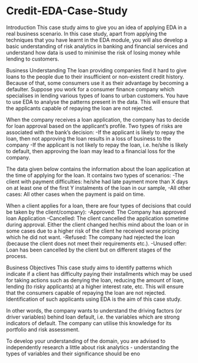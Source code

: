 # Credit-EDA-Case-Study
Introduction
This case study aims to give you an idea of applying EDA in a real business scenario. In this case study, apart from applying the techniques that you have learnt in the EDA module, you will also develop a basic understanding of risk analytics in banking and financial services and understand how data is used to minimise the risk of losing money while lending to customers.

Business Understanding
The loan providing companies find it hard to give loans to the people due to their insufficient or non-existent credit history. Because of that, some consumers use it as their advantage by becoming a defaulter. Suppose you work for a consumer finance company which specialises in lending various types of loans to urban customers. You have to use EDA to analyse the patterns present in the data. This will ensure that the applicants capable of repaying the loan are not rejected.

When the company receives a loan application, the company has to decide for loan approval based on the applicant’s profile. Two types of risks are associated with the bank’s decision:
-If the applicant is likely to repay the loan, then not approving the loan results in a loss of business to the company
-If the applicant is not likely to repay the loan, i.e. he/she is likely to default, then approving the loan may lead to a financial loss for the company.

The data given below contains the information about the loan application at the time of applying for the loan. It contains two types of scenarios:
-The client with payment difficulties: he/she had late payment more than X days on at least one of the first Y instalments of the loan in our sample,
-All other cases: All other cases when the payment is paid on time.

When a client applies for a loan, there are four types of decisions that could be taken by the client/company):
-Approved: The Company has approved loan Application
-Cancelled: The client cancelled the application sometime during approval. Either the client changed her/his mind about the loan or in some cases due to a higher risk of the client he received worse pricing which he did not want.
-Refused: The company had rejected the loan (because the client does not meet their requirements etc.).
-Unused offer:  Loan has been cancelled by the client but on different stages of the process.

Business Objectives
This case study aims to identify patterns which indicate if a client has difficulty paying their installments which may be used for taking actions such as denying the loan, reducing the amount of loan, lending (to risky applicants) at a higher interest rate, etc. This will ensure that the consumers capable of repaying the loan are not rejected. Identification of such applicants using EDA is the aim of this case study.

In other words, the company wants to understand the driving factors (or driver variables) behind loan default, i.e. the variables which are strong indicators of default.  The company can utilise this knowledge for its portfolio and risk assessment.

To develop your understanding of the domain, you are advised to independently research a little about risk analytics - understanding the types of variables and their significance should be eno
